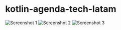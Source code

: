 # kotlin-agenda-tech-latam

![Screenshot 1](https://github.com/DevPicon/kotlin-agenda-tech-latam/screenshots/device-2017-03-15-204841.png)
![Screenshot 2](https://github.com/DevPicon/kotlin-agenda-tech-latam/screenshots/device-2017-03-15-204918.png)
![Screenshot 3](https://github.com/DevPicon/kotlin-agenda-tech-latam/screenshots/device-2017-03-15-204933.png)